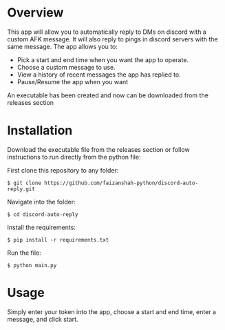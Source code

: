 # Overview

This app will allow you to automatically reply to DMs on discord with a custom AFK message. It will also reply to pings in discord servers with the same message. The app allows you to:

- Pick a start and end time when you want the app to operate.
- Choose a custom message to use.
- View a history of recent messages the app has replied to.
- Pause/Resume the app when you want

An executable has been created and now can be downloaded from the releases section

# Installation

Download the executable file from the releases section or follow instructions to run directly from the python file:

First clone this repository to any folder:

```
$ git clone https://github.com/faizanshah-python/discord-auto-reply.git
```

Navigate into the folder:

```
$ cd discord-auto-reply
```

Install the requirements:

```
$ pip install -r requirements.txt
```

Run the file:

```
$ python main.py
```

# Usage

Simply enter your token into the app, choose a start and end time, enter a message, and click start.



